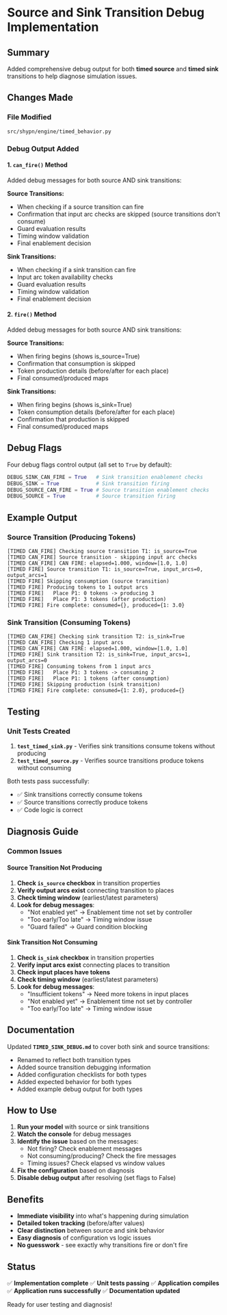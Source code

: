 # Source and Sink Transition Debug Implementation

## Summary

Added comprehensive debug output for both **timed source** and **timed sink** transitions to help diagnose simulation issues.

## Changes Made

### File Modified
`src/shypn/engine/timed_behavior.py`

### Debug Output Added

#### 1. `can_fire()` Method
Added debug messages for both source AND sink transitions:

**Source Transitions:**
- When checking if a source transition can fire
- Confirmation that input arc checks are skipped (source transitions don't consume)
- Guard evaluation results
- Timing window validation
- Final enablement decision

**Sink Transitions:**
- When checking if a sink transition can fire
- Input arc token availability checks
- Guard evaluation results
- Timing window validation
- Final enablement decision

#### 2. `fire()` Method
Added debug messages for both source AND sink transitions:

**Source Transitions:**
- When firing begins (shows is_source=True)
- Confirmation that consumption is skipped
- Token production details (before/after for each place)
- Final consumed/produced maps

**Sink Transitions:**
- When firing begins (shows is_sink=True)
- Token consumption details (before/after for each place)
- Confirmation that production is skipped
- Final consumed/produced maps

## Debug Flags

Four debug flags control output (all set to `True` by default):

```python
DEBUG_SINK_CAN_FIRE = True   # Sink transition enablement checks
DEBUG_SINK = True            # Sink transition firing
DEBUG_SOURCE_CAN_FIRE = True # Source transition enablement checks
DEBUG_SOURCE = True          # Source transition firing
```

## Example Output

### Source Transition (Producing Tokens)
```
[TIMED CAN_FIRE] Checking source transition T1: is_source=True
[TIMED CAN_FIRE] Source transition - skipping input arc checks
[TIMED CAN_FIRE] CAN FIRE: elapsed=1.000, window=[1.0, 1.0]
[TIMED FIRE] Source transition T1: is_source=True, input_arcs=0, output_arcs=1
[TIMED FIRE] Skipping consumption (source transition)
[TIMED FIRE] Producing tokens to 1 output arcs
[TIMED FIRE]   Place P1: 0 tokens -> producing 3
[TIMED FIRE]   Place P1: 3 tokens (after production)
[TIMED FIRE] Fire complete: consumed={}, produced={1: 3.0}
```

### Sink Transition (Consuming Tokens)
```
[TIMED CAN_FIRE] Checking sink transition T2: is_sink=True
[TIMED CAN_FIRE] Checking 1 input arcs
[TIMED CAN_FIRE] CAN FIRE: elapsed=1.000, window=[1.0, 1.0]
[TIMED FIRE] Sink transition T2: is_sink=True, input_arcs=1, output_arcs=0
[TIMED FIRE] Consuming tokens from 1 input arcs
[TIMED FIRE]   Place P1: 3 tokens -> consuming 2
[TIMED FIRE]   Place P1: 1 tokens (after consumption)
[TIMED FIRE] Skipping production (sink transition)
[TIMED FIRE] Fire complete: consumed={1: 2.0}, produced={}
```

## Testing

### Unit Tests Created
1. **`test_timed_sink.py`** - Verifies sink transitions consume tokens without producing
2. **`test_timed_source.py`** - Verifies source transitions produce tokens without consuming

Both tests pass successfully:
- ✅ Sink transitions correctly consume tokens
- ✅ Source transitions correctly produce tokens
- ✅ Code logic is correct

## Diagnosis Guide

### Common Issues

#### Source Transition Not Producing
1. **Check `is_source` checkbox** in transition properties
2. **Verify output arcs exist** connecting transition to places
3. **Check timing window** (earliest/latest parameters)
4. **Look for debug messages**:
   - "Not enabled yet" → Enablement time not set by controller
   - "Too early/Too late" → Timing window issue
   - "Guard failed" → Guard condition blocking

#### Sink Transition Not Consuming
1. **Check `is_sink` checkbox** in transition properties
2. **Verify input arcs exist** connecting places to transition
3. **Check input places have tokens**
4. **Check timing window** (earliest/latest parameters)
5. **Look for debug messages**:
   - "Insufficient tokens" → Need more tokens in input places
   - "Not enabled yet" → Enablement time not set by controller
   - "Too early/Too late" → Timing window issue

## Documentation

Updated **`TIMED_SINK_DEBUG.md`** to cover both sink and source transitions:
- Renamed to reflect both transition types
- Added source transition debugging information
- Added configuration checklists for both types
- Added expected behavior for both types
- Added example debug output for both types

## How to Use

1. **Run your model** with source or sink transitions
2. **Watch the console** for debug messages
3. **Identify the issue** based on the messages:
   - Not firing? Check enablement messages
   - Not consuming/producing? Check the fire messages
   - Timing issues? Check elapsed vs window values
4. **Fix the configuration** based on diagnosis
5. **Disable debug output** after resolving (set flags to False)

## Benefits

- **Immediate visibility** into what's happening during simulation
- **Detailed token tracking** (before/after values)
- **Clear distinction** between source and sink behavior
- **Easy diagnosis** of configuration vs logic issues
- **No guesswork** - see exactly why transitions fire or don't fire

## Status

✅ **Implementation complete**
✅ **Unit tests passing**
✅ **Application compiles**
✅ **Application runs successfully**
✅ **Documentation updated**

Ready for user testing and diagnosis!
